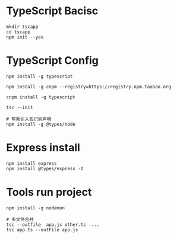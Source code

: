 # TypeScript Bacisc

```
mkdir tscapp
cd tscapp
npm init --yes
```

# TypeScript Config

```
npm install -g typescript

npm install -g cnpm --registry=https://registry.npm.taobao.org

cnpm install -g typescript

tsc --init

# 帮助引入包识别声明
npm install -g @types/node

```

# Express install

```
npm install express
npm install @types/express -D

```

# Tools run project

```
npm install -g nodemon
```

```
# 多文件合并
tsc --outfile  app.js other.ts ....
tsc app.ts --outFile app.js
```
